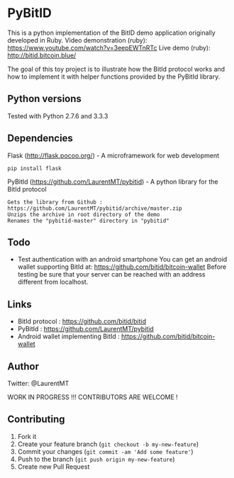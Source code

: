 # PyBitID

This is a python implementation of the BitID demo application originally developed in Ruby. 
Video demonstration (ruby): https://www.youtube.com/watch?v=3eepEWTnRTc
Live demo (ruby): http://bitid.bitcoin.blue/ 

The goal of this toy project is to illustrate how the BitId protocol works and how to implement it with helper functions provided by the PyBitId library.


## Python versions

Tested with Python 2.7.6 and 3.3.3


## Dependencies

Flask (http://flask.pocoo.org/) - A microframework for web development
```
pip install flask
```

PyBitId (https://github.com/LaurentMT/pybitid) - A python library for the BitId protocol
```
Gets the library from Github : https://github.com/LaurentMT/pybitid/archive/master.zip
Unzips the archive in root directory of the demo
Renames the "pybitid-master" directory in "pybitid"
```


## Todo

- Test authentication with an android smartphone
  You can get an android wallet supporting BitId at: https://github.com/bitid/bitcoin-wallet
  Before testing be sure that your server can be reached with an address different from localhost.


## Links
 - BitId protocol : https://github.com/bitid/bitid
 - PyBitId : https://github.com/LaurentMT/pybitid
 - Android wallet implementing BitId : https://github.com/bitid/bitcoin-wallet


## Author
Twitter: @LaurentMT


WORK IN PROGRESS !!! CONTRIBUTORS ARE WELCOME !

## Contributing

1. Fork it
2. Create your feature branch (`git checkout -b my-new-feature`)
3. Commit your changes (`git commit -am 'Add some feature'`)
4. Push to the branch (`git push origin my-new-feature`)
5. Create new Pull Request

